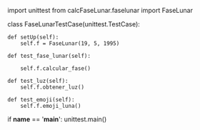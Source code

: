 import unittest
from calcFaseLunar.faselunar import FaseLunar


class FaseLunarTestCase(unittest.TestCase):

    def setUp(self):
        self.f = FaseLunar(19, 5, 1995)

    def test_fase_lunar(self):

        self.f.calcular_fase()

    def test_luz(self):
        self.f.obtener_luz()

    def test_emoji(self):
        self.f.emoji_luna()

if __name__ == '__main__':
    unittest.main()